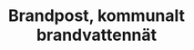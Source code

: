 ---
title: 'Brandpost, kommunalt brandvattennät'
symbol_image: '/images/symbols/insats/09.svg'
weight: 9
card: true
card_color: 'bg-symbol-red'
---